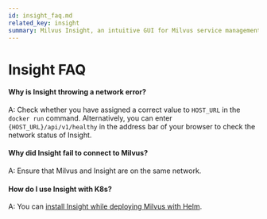 ```yaml
---
id: insight_faq.md
related_key: insight
summary: Milvus Insight, an intuitive GUI for Milvus service management.
---
```


# Insight FAQ

#### Why is Insight throwing a network error?

A: Check whether you have assigned a correct value to `HOST_URL` in the `docker run` command. Alternatively, you can enter `{HOST_URL}/api/v1/healthy` in the address bar of your browser to check the network status of Insight.

#### Why did Insight fail to connect to Milvus?

A: Ensure that Milvus and Insight are on the same network.

#### How do I use Insight with K8s?

A: You can [install Insight while deploying Milvus with Helm](insight_install-helm.md).